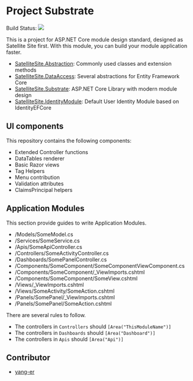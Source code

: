 # Project Substrate

Build Status: ![](https://api.travis-ci.org/namofun/uikit.svg?branch=master)

This is a project for ASP.NET Core module design standard,  designed as Satellite Site first. With this module, you can build your module application faster.

- [SatelliteSite.Abstraction](https://nuget.xylab.fun/packages/SatelliteSite.Abstraction): Commonly used classes and extension methods
- [SatelliteSite.DataAccess](https://nuget.xylab.fun/packages/SatelliteSite.DataAccess): Several abstractions for Entity Framework Core
- [SatelliteSite.Substrate](https://nuget.xylab.fun/packages/SatelliteSite.Substrate): ASP.NET Core Library with modern module design
- [SatelliteSite.IdentityModule](https://nuget.xylab.fun/packages/SatelliteSite.IdentityModule): Default User Identity Module based on IdentityEFCore

## UI components

This repository contains the following components:

- Extended Controller functions
- DataTables renderer
- Basic Razor views
- Tag Helpers
- Menu contribution
- Validation attributes
- ClaimsPrincipal helpers

## Application Modules

This section provide guides to write Application Modules.

- /Models/SomeModel.cs
- /Services/SomeService.cs
- /Apis/SomeApiController.cs
- /Controllers/SomeActivityController.cs
- /Dashboards/SomePanelController.cs
- /Components/SomeComponent/SomeComponentViewComponent.cs
- /Components/SomeComponent/_ViewImports.cshtml
- /Components/SomeComponent/SomeView.cshtml
- /Views/_ViewImports.cshtml
- /Views/SomeActivity/SomeAction.cshtml
- /Panels/SomePanel/_ViewImports.cshtml
- /Panels/SomePanel/SomeAction.cshtml

There are several rules to follow.

- The controllers in `Controllers` should `[Area("ThisModuleName")]`
- The controllers in `Dashboards` should `[Area("Dashboard")]`
- The controllers in `Apis` should `[Area("Api")]`

## Contributor

- [yang-er](https://github.com/yang-er)
